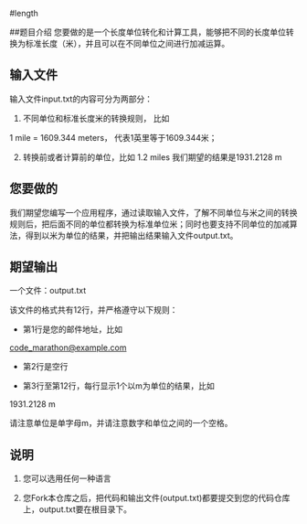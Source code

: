 #length

##题目介绍
您要做的是一个长度单位转化和计算工具，能够把不同的长度单位转换为标准长度（米），并且可以在不同单位之间进行加减运算。

## 输入文件
输入文件input.txt的内容可分为两部分：

1. 不同单位和标准长度米的转换规则， 比如

1 mile = 1609.344 meters， 代表1英里等于1609.344米；

2. 转换前或者计算前的单位，比如
1.2 miles
我们期望的结果是1931.2128 m

## 您要做的

我们期望您编写一个应用程序，通过读取输入文件，了解不同单位与米之间的转换规则后，把后面不同的单位都转换为标准单位米；同时也要支持不同单位的加减算法，得到以米为单位的结果，并把输出结果输入文件output.txt。

## 期望输出
一个文件：output.txt

该文件的格式共有12行，并严格遵守以下规则：

* 第1行是您的邮件地址，比如

code_marathon@example.com

* 第2行是空行

* 第3行至第12行，每行显示1个以m为单位的结果，比如

1931.2128 m

请注意单位是单字母m，并请注意数字和单位之间的一个空格。

## 说明

1. 您可以选用任何一种语言

2. 您Fork本仓库之后，把代码和输出文件(output.txt)都要提交到您的代码仓库上，output.txt要在根目录下。
